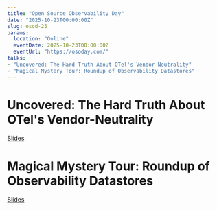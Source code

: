 ```yaml
---
title: "Open Source Observability Day"
date: "2025-10-23T00:00:00Z"
slug: osod-25
params:
  location: "Online"
  eventDate: 2025-10-23T00:00:00Z
  eventUrl: "https://osoday.com/"
talks:
- "Uncovered: The Hard Truth About OTel's Vendor-Neutrality"
- "Magical Mystery Tour: Roundup of Observability Datastores"
---
```


# Uncovered: The Hard Truth About OTel's Vendor-Neutrality
[Slides](/slides/OSOD%20-%20OTel%20Vendor%20Neutrality.pdf)

# Magical Mystery Tour: Roundup of Observability Datastores
[Slides](/slides/OSOD%20-%20Magical%20Mystery%20Tour.pdf)
